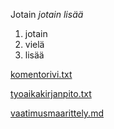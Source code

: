 Jotain
*jotain lisää*
1. jotain
1. vielä 
1. lisää


[komentorivi.txt](https://github.com/Qwecu/ot-harjoitustyo/blob/master/laskarit/viikko1/komentorivi.txt)

[tyoaikakirjanpito.txt](https://github.com/Qwecu/ot-harjoitustyo/blob/master/laskarit/viikko1/tyoaikakirjanpito.txt)

[vaatimusmaarittely.md](https://github.com/Qwecu/ot-harjoitustyo/blob/master/dokumentaatio/vaatimusmaarittely.md)
